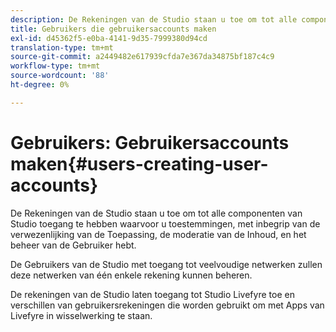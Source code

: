 ```yaml
---
description: De Rekeningen van de Studio staan u toe om tot alle componenten van Studio toegang te hebben waarvoor u toestemmingen, met inbegrip van de verwezenlijking van de Toepassing, de moderatie van de Inhoud, en het beheer van de Gebruiker hebt.
title: Gebruikers die gebruikersaccounts maken
exl-id: d45362f5-e0ba-4141-9d35-7999380d94cd
translation-type: tm+mt
source-git-commit: a2449482e617939cfda7e367da34875bf187c4c9
workflow-type: tm+mt
source-wordcount: '88'
ht-degree: 0%

---
```


# Gebruikers: Gebruikersaccounts maken{#users-creating-user-accounts}

De Rekeningen van de Studio staan u toe om tot alle componenten van Studio toegang te hebben waarvoor u toestemmingen, met inbegrip van de verwezenlijking van de Toepassing, de moderatie van de Inhoud, en het beheer van de Gebruiker hebt.

De Gebruikers van de Studio met toegang tot veelvoudige netwerken zullen deze netwerken van één enkele rekening kunnen beheren.

De rekeningen van de Studio laten toegang tot Studio Livefyre toe en verschillen van gebruikersrekeningen die worden gebruikt om met Apps van Livefyre in wisselwerking te staan.
